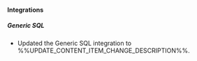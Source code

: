 
#### Integrations

##### Generic SQL

- Updated the Generic SQL integration to %%UPDATE_CONTENT_ITEM_CHANGE_DESCRIPTION%%.
